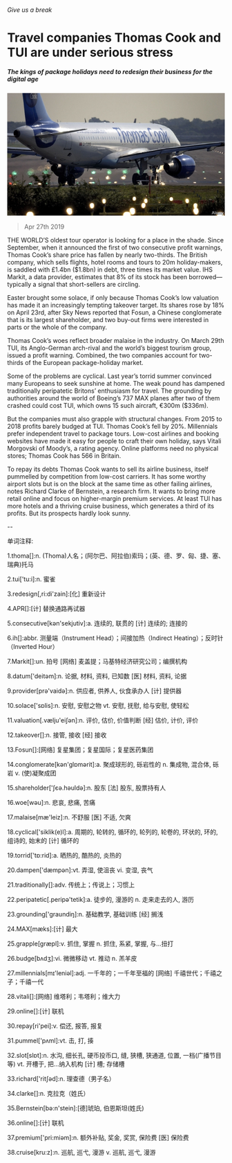 ###### Give us a break

# Travel companies Thomas Cook and TUI are under serious stress 

##### The kings of package holidays need to redesign their business for the digital age 

![image](images/20190427_WBP003.jpg) 

> Apr 27th 2019 

THE WORLD’S oldest tour operator is looking for a place in the shade. Since September, when it announced the first of two consecutive profit warnings, Thomas Cook’s share price has fallen by nearly two-thirds. The British company, which sells flights, hotel rooms and tours to 20m holiday-makers, is saddled with £1.4bn ($1.8bn) in debt, three times its market value. IHS Markit, a data provider, estimates that 8% of its stock has been borrowed—typically a signal that short-sellers are circling. 

Easter brought some solace, if only because Thomas Cook’s low valuation has made it an increasingly tempting takeover target. Its shares rose by 18% on April 23rd, after Sky News reported that Fosun, a Chinese conglomerate that is its largest shareholder, and two buy-out firms were interested in parts or the whole of the company. 

Thomas Cook’s woes reflect broader malaise in the industry. On March 29th TUI, its Anglo-German arch-rival and the world’s biggest tourism group, issued a profit warning. Combined, the two companies account for two-thirds of the European package-holiday market. 

Some of the problems are cyclical. Last year’s torrid summer convinced many Europeans to seek sunshine at home. The weak pound has dampened traditionally peripatetic Britons’ enthusiasm for travel. The grounding by authorities around the world of Boeing’s 737 MAX planes after two of them crashed could cost TUI, which owns 15 such aircraft, €300m ($336m). 

But the companies must also grapple with structural changes. From 2015 to 2018 profits barely budged at TUI. Thomas Cook’s fell by 20%. Millennials prefer independent travel to package tours. Low-cost airlines and booking websites have made it easy for people to craft their own holiday, says Vitali Morgovski of Moody’s, a rating agency. Online platforms need no physical stores; Thomas Cook has 566 in Britain. 

To repay its debts Thomas Cook wants to sell its airline business, itself pummelled by competition from low-cost carriers. It has some worthy airport slots but is on the block at the same time as other failing airlines, notes Richard Clarke of Bernstein, a research firm. It wants to bring more retail online and focus on higher-margin premium services. At least TUI has more hotels and a thriving cruise business, which generates a third of its profits. But its prospects hardly look sunny. 

-- 

 单词注释:

1.thoma[]:n. (Thoma)人名；(阿尔巴、阿拉伯)索玛；(英、德、罗、匈、捷、塞、瑞典)托马 

2.tui['tu:i]:n. 蜜雀 

3.redesign[,ri:di'zain]:[化] 重新设计 

4.APR[]:[计] 替换通路再试器 

5.consecutive[kәn'sekjutiv]:a. 连续的, 联贯的 [计] 连续的; 连接的 

6.ih[]:abbr. 测量端（Instrument Head）；间接加热（Indirect Heating）；反时针（Inverted Hour） 

7.Markit[]:un. 拍号 [网络] 麦盖提；马基特经济研究公司；编撰机构 

8.datum['deitәm]:n. 论据, 材料, 资料, 已知数 [医] 材料, 资料, 论据 

9.provider[prә'vaidә]:n. 供应者, 供养人, 伙食承办人 [计] 提供器 

10.solace['sɒlis]:n. 安慰, 安慰之物 vt. 安慰, 抚慰, 给与安慰, 使轻松 

11.valuation[.vælju'eiʃәn]:n. 评价, 估价, 价值判断 [经] 估价, 计价, 评价 

12.takeover[]:n. 接管, 接收 [经] 接收 

13.Fosun[]:[网络] 复星集团；复星国际；复星医药集团 

14.conglomerate[kәn'glɒmәrit]:a. 聚成球形的, 砾岩性的 n. 集成物, 混合体, 砾岩 v. (使)凝聚成团 

15.shareholder['ʃєә.hәuldә]:n. 股东 [法] 股东, 股票持有人 

16.woe[wәu]:n. 悲哀, 悲痛, 苦痛 

17.malaise[mæ'leiz]:n. 不舒服 [医] 不适, 欠爽 

18.cyclical['siklik(e)l]:a. 周期的, 轮转的, 循环的, 轮列的, 轮卷的, 环状的, 环的, 组诗的, 始末的 [计] 循环的 

19.torrid['tɒ:rid]:a. 晒热的, 酷热的, 炎热的 

20.dampen['dæmpәn]:vt. 弄湿, 使沮丧 vi. 变湿, 丧气 

21.traditionally[]:adv. 传统上；传说上；习惯上 

22.peripatetic[.peripә'tetik]:a. 徒步的, 漫游的 n. 走来走去的人, 游历 

23.grounding['graundiŋ]:n. 基础教学, 基础训练 [经] 搁浅 

24.MAX[mæks]:[计] 最大 

25.grapple[græpl]:v. 抓住, 掌握 n. 抓住, 系紧, 掌握, 与...扭打 

26.budge[bʌdʒ]:vi. 微微移动 vt. 推动 n. 羔羊皮 

27.millennials[mɪ'leniəl]:adj. 一千年的；一千年至福的 [网络] 千禧世代；千禧之子；千禧一代 

28.vitali[]:[网络] 维塔利；韦塔利；维大力 

29.online[]:[计] 联机 

30.repay[ri'pei]:v. 偿还, 报答, 报复 

31.pummel['pʌml]:vt. 击, 打, 揍 

32.slot[slɒt]:n. 水沟, 细长孔, 硬币投币口, 缝, 狭槽, 狭通道, 位置, 一档(广播节目等) vt. 开槽于, 把...纳入机构 [计] 槽; 存储槽 

33.richard['ritʃәd]:n. 理查德（男子名） 

34.clarke[]:n. 克拉克（姓氏） 

35.Bernstein[bә:n'stein]:[德]琥珀, 伯恩斯坦(姓氏) 

36.online[]:[计] 联机 

37.premium['pri:miәm]:n. 额外补贴, 奖金, 奖赏, 保险费 [医] 保险费 

38.cruise[kru:z]:n. 巡航, 巡弋, 漫游 v. 巡航, 巡弋, 漫游 

